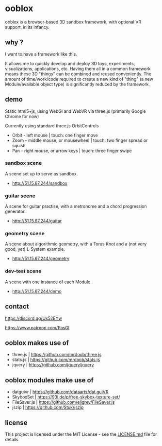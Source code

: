 ooblox
======

ooblox is a browser-based 3D sandbox framework, with optional VR support, in its infancy.

## why ?

I want to have a framework like this.

It allows me to quickly develop and deploy 3D toys, experiments, visualizations, applications, etc. Having them all in a common framework means these 3D "things" can be combined and reused conveniently. The amount of time/work/code required to create a new kind of "thing" (a new Module/available object type) is significantly reduced by the framework.

## demo

Static html5+js, using WebGl and WebVR via three.js
(primarily Google Chrome for now)

Currently using standard three.js OrbitControls

* Orbit - left mouse | touch: one finger move
* Zoom - middle mouse, or mousewheel | touch: two finger spread or squish
* Pan - right mouse, or arrow keys | touch: three finger swipe

### sandbox scene

A scene set up to serve as sandbox.

* http://51.15.67.244/sandbox

### guitar scene

A scene for guitar practise, with a metronome and a chord progression generator.

* http://51.15.67.244/guitar

### geometry scene

A scene about algorithmic geometry, with a Torus Knot and a (not very good, yet) L-System example.

* http://51.15.67.244/geometry

### dev-test scene

A scene with one instance of each Module.

* http://51.15.67.244/demo

## contact

https://discord.gg/Ux52EYw

https://www.patreon.com/PasGl

## ooblox makes use of

* three.js | https://github.com/mrdoob/three.js
* stats.js | https://github.com/mrdoob/stats.js
* jquery | https://github.com/jquery/jquery

## ooblox modules make use of

* datguivr | https://github.com/dataarts/dat.guiVR
* SkyboxSet | https://93i.de/p/free-skybox-texture-set/
* FileSaver.js | https://github.com/eligrey/FileSaver.js
* jszip | https://github.com/Stuk/jszip

## license

This project is licensed under the MIT License - see the [LICENSE.md](LICENSE.md) file for details

